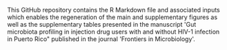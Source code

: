 This GitHub repository contains the R Markdown file and associated inputs which enables the regeneration of the main and supplementary figures as well as the supplementary tables presented in the manuscript 'Gut microbiota profiling in injection drug users with and without HIV-1 infection in Puerto Rico" published in the journal 'Frontiers in Microbiology'. 
